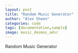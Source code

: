 ```yaml
---
layout: post
title: "Random Music Generator"
author: "Alex Sheen"
categories: code
tags: [documentation,sample]
image: music_desmos_adsr
---
```


Random Music Generator
